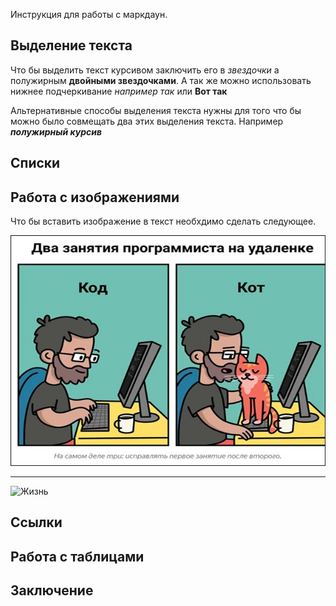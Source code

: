 Инструкция для работы с маркдаун.

## Выделение текста

Что бы выделить текст курсивом заключить его в *звездочки* а полужирным **двойными звездочками**. А так же можно использовать нижнее подчеркивание _например так_ или __Вот так__

Альтернативные способы выделения текста нужны для того что бы можно было совмещать два этих выделения текста. Например _**полужирный курсив**_

## Списки

## Работа с изображениями

Что бы вставить изображение в текст необхдимо сделать следующее.

![Одна буква и код не код](Cat.jpeg)

***

![Жизнь](Life.jpg)

## Ссылки

## Работа с таблицами

## Заключение
